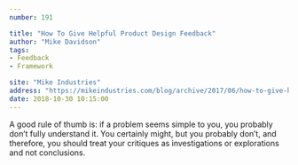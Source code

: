 ```yaml
---
number: 191

title: "How To Give Helpful Product Design Feedback"
author: "Mike Davidson"
tags:
- Feedback
- Framework

site: "Mike Industries"
address: "https://mikeindustries.com/blog/archive/2017/06/how-to-give-helpful-product-design-feedback"
date: 2018-10-30 10:15:00
---
```


A good rule of thumb is: if a problem seems simple to you, you probably don’t fully understand it. You certainly might, but you probably don’t, and therefore, you should treat your critiques as investigations or explorations and not conclusions.
